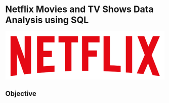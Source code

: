 # Netflix Movies and TV Shows Data Analysis using SQL
![Netflix Logo](https://github.com/SAIBHARADWAJ63508/Netflix_project_sql/blob/main/logo.png)
## Objective
